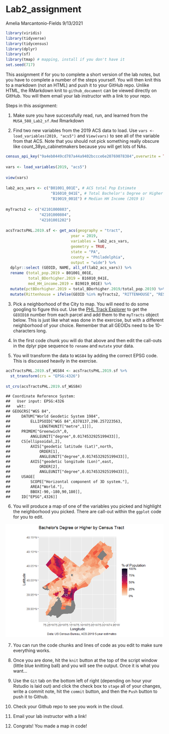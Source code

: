 Lab2\_assignment
================
Amelia Marcantonio-Fields
9/13/2021

``` r
library(viridis)
library(tidyverse)
library(tidycensus)
library(dplyr)
library(sf)
library(tmap) # mapping, install if you don't have it
set.seed(717)
```

This assignment if for you to complete a short version of the lab notes,
but you have to complete a number of the steps yourself. You will then
knit this to a markdown (not an HTML) and push it to your GitHub repo.
Unlike HTML, the RMarkdown knit to `github_document` can be viewed
directly on GitHub. You will them email your lab instructor with a link
to your repo.

Steps in this assignment:

1.  Make sure you have successfully read, run, and learned from the
    `MUSA_508_Lab2_sf.Rmd` Rmarkdown

2.  Find two new variables from the 2019 ACS data to load. Use
    `vars <- load_variables(2019, "acs5")` and `View(vars)` to see all
    of the variable from that ACS. Note that you should not pick
    something really obscure like count\_38yo\_cabinetmakers because you
    will get lots of NAs.

``` r
census_api_key("9a4eb0449cd787a44a9402bccce6e20769078384",overwrite = TRUE)

vars <- load_variables(2019, "acs5")

view(vars)

lab2_acs_vars <- c("B01001_001E", # ACS total Pop Estimate
                    "B16010_041E", # Total Bachelor's Degree or Higher
                    "B19019_001E") # Median HH Income (2019 $)

myTracts2 <- c("42101000803",
               "42101000804",
               "42101001202")

acsTractsPHL.2019.sf <- get_acs(geography = "tract",
                             year = 2019, 
                             variables = lab2_acs_vars, 
                             geometry = TRUE, 
                             state = "PA", 
                             county = "Philadelphia", 
                             output = "wide") %>% 
  dplyr::select (GEOID, NAME, all_of(lab2_acs_vars)) %>%
  rename (total_pop.2019 = B01001_001E,
          total_BDorhigher.2019 = B16010_041E,
          med_HH_income.2019 = B19019_001E) %>%
  mutate(pctBDorhigher.2019 = total_BDorhigher.2019/total_pop.2019) %>%
  mutate(Rittenhouse = ifelse(GEOID %in% myTracts2, "RITTENHOUSE", "REST OF PHILADELPHIA"))
```

3.  Pick a neighborhood of the City to map. You will need to do some
    googling to figure this out. Use the [PHL Track
    Explorer](https://data-phl.opendata.arcgis.com/datasets/census-tracts-2010/explore?location=40.002759%2C-75.119097%2C11.91)
    to get the `GEOID10` number from each parcel and add them to the
    `myTracts` object below. This is just like what was done in the
    exercise, but with a different neighborhood of your choice. Remember
    that all GEOIDs need to be 10-characters long.

4.  In the first code chunk you will do that above and then edit the
    call-outs in the dplyr pipe sequence to `rename` and `mutate` your
    data.

5.  You will transform the data to `WGS84` by adding the correct EPSG
    code. This is discussed heavily in the exercise.

``` r
acsTractsPHL.2019.sf_WGS84 <- acsTractsPHL.2019.sf %>% 
  st_transform(crs = "EPSG:4326")

st_crs(acsTractsPHL.2019.sf_WGS84)
```

    ## Coordinate Reference System:
    ##   User input: EPSG:4326 
    ##   wkt:
    ## GEOGCRS["WGS 84",
    ##     DATUM["World Geodetic System 1984",
    ##         ELLIPSOID["WGS 84",6378137,298.257223563,
    ##             LENGTHUNIT["metre",1]]],
    ##     PRIMEM["Greenwich",0,
    ##         ANGLEUNIT["degree",0.0174532925199433]],
    ##     CS[ellipsoidal,2],
    ##         AXIS["geodetic latitude (Lat)",north,
    ##             ORDER[1],
    ##             ANGLEUNIT["degree",0.0174532925199433]],
    ##         AXIS["geodetic longitude (Lon)",east,
    ##             ORDER[2],
    ##             ANGLEUNIT["degree",0.0174532925199433]],
    ##     USAGE[
    ##         SCOPE["Horizontal component of 3D system."],
    ##         AREA["World."],
    ##         BBOX[-90,-180,90,180]],
    ##     ID["EPSG",4326]]

6.  You will produce a map of one of the variables you picked and
    highlight the neighborhood you picked. There are call-out within the
    `ggplot` code for you to edit.

![](Lab2_assignment_files/figure-gfm/ggplot_geom_sf-1.png)<!-- -->

7.  You can run the code chunks and lines of code as you edit to make
    sure everything works.

8.  Once you are done, hit the `knit` button at the top of the script
    window (little blue knitting ball) and you will see the output. Once
    it is what you want…

9.  Use the `Git` tab on the bottom left of right (depending on hour
    your Rstudio is laid out) and click the check box to `stage` all of
    your changes, write a commit note, hit the `commit` button, and then
    the `Push` button to push it to Github.

10. Check your Github repo to see you work in the cloud.

11. Email your lab instructor with a link!

12. Congrats! You made a map in code!
